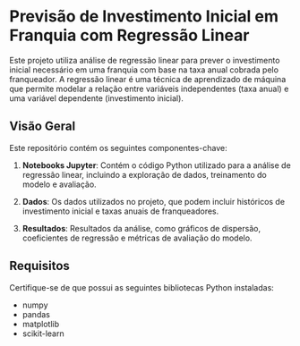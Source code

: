 # Previsão de Investimento Inicial em Franquia com Regressão Linear

Este projeto utiliza análise de regressão linear para prever o investimento inicial necessário em uma franquia com base na taxa anual cobrada pelo franqueador. A regressão linear é uma técnica de aprendizado de máquina que permite modelar a relação entre variáveis independentes (taxa anual) e uma variável dependente (investimento inicial).

## Visão Geral

Este repositório contém os seguintes componentes-chave:

1. **Notebooks Jupyter**: Contém o código Python utilizado para a análise de regressão linear, incluindo a exploração de dados, treinamento do modelo e avaliação.

2. **Dados**: Os dados utilizados no projeto, que podem incluir históricos de investimento inicial e taxas anuais de franqueadores.

3. **Resultados**: Resultados da análise, como gráficos de dispersão, coeficientes de regressão e métricas de avaliação do modelo.

## Requisitos

Certifique-se de que possui as seguintes bibliotecas Python instaladas:

- numpy
- pandas
- matplotlib
- scikit-learn
